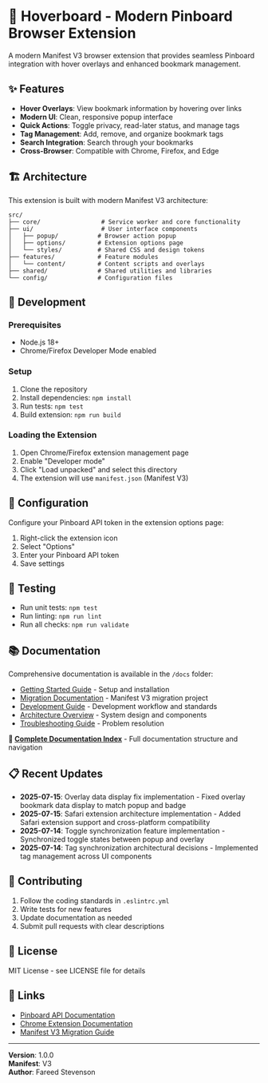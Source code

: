 # 🚀 Hoverboard - Modern Pinboard Browser Extension

A modern Manifest V3 browser extension that provides seamless Pinboard integration with hover overlays and enhanced bookmark management.

## ✨ Features

- **Hover Overlays**: View bookmark information by hovering over links
- **Modern UI**: Clean, responsive popup interface
- **Quick Actions**: Toggle privacy, read-later status, and manage tags
- **Tag Management**: Add, remove, and organize bookmark tags
- **Search Integration**: Search through your bookmarks
- **Cross-Browser**: Compatible with Chrome, Firefox, and Edge

## 🏗️ Architecture

This extension is built with modern Manifest V3 architecture:

```
src/
├── core/                 # Service worker and core functionality
├── ui/                   # User interface components
│   ├── popup/           # Browser action popup
│   ├── options/         # Extension options page
│   └── styles/          # Shared CSS and design tokens
├── features/            # Feature modules
│   └── content/         # Content scripts and overlays  
├── shared/              # Shared utilities and libraries
└── config/              # Configuration files
```

## 🔧 Development

### Prerequisites

- Node.js 18+
- Chrome/Firefox Developer Mode enabled

### Setup

1. Clone the repository
2. Install dependencies: `npm install`
3. Run tests: `npm test`
4. Build extension: `npm run build`

### Loading the Extension

1. Open Chrome/Firefox extension management page
2. Enable "Developer mode"
3. Click "Load unpacked" and select this directory
4. The extension will use `manifest.json` (Manifest V3)

## 📖 Configuration

Configure your Pinboard API token in the extension options page:

1. Right-click the extension icon
2. Select "Options"
3. Enter your Pinboard API token
4. Save settings

## 🧪 Testing

- Run unit tests: `npm test`
- Run linting: `npm run lint`
- Run all checks: `npm run validate`

## 📚 Documentation

Comprehensive documentation is available in the `/docs` folder:

- [Getting Started Guide](docs/getting-started/README.md) - Setup and installation
- [Migration Documentation](docs/migration/README.md) - Manifest V3 migration project
- [Development Guide](docs/development/README.md) - Development workflow and standards
- [Architecture Overview](docs/architecture/README.md) - System design and components
- [Troubleshooting Guide](docs/troubleshooting/README.md) - Problem resolution

**📖 [Complete Documentation Index](docs/README.md)** - Full documentation structure and navigation

## 📋 Recent Updates

- **2025-07-15**: Overlay data display fix implementation - Fixed overlay bookmark data display to match popup and badge
- **2025-07-15**: Safari extension architecture implementation - Added Safari extension support and cross-platform compatibility
- **2025-07-14**: Toggle synchronization feature implementation - Synchronized toggle states between popup and overlay
- **2025-07-14**: Tag synchronization architectural decisions - Implemented tag management across UI components

## 🤝 Contributing

1. Follow the coding standards in `.eslintrc.yml`
2. Write tests for new features
3. Update documentation as needed
4. Submit pull requests with clear descriptions

## 📄 License

MIT License - see LICENSE file for details

## 🔗 Links

- [Pinboard API Documentation](https://pinboard.in/api/)
- [Chrome Extension Documentation](https://developer.chrome.com/docs/extensions/)
- [Manifest V3 Migration Guide](https://developer.chrome.com/docs/extensions/mv3/intro/)

---

**Version**: 1.0.0  
**Manifest**: V3  
**Author**: Fareed Stevenson
